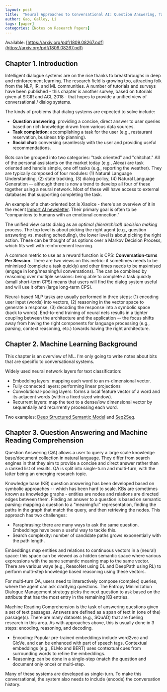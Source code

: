 ```yaml
---
layout: post
title:  "Neural Approaches to Conversational AI: Question Answering, Task-Oriented Dialogues and Social Chatbots"
author: Gao, Galley, Li
tags: [paper]
categories: [Notes on Research Papers]
---
```


Available: [https://arxiv.org/pdf/1809.08267.pdf](https://arxiv.org/pdf/1809.08267.pdf)

## Chapter 1. Introduction

Intelligent dialogue systems are on the rise thanks to breakthroughs in deep and reinforcement learning. The research field is growing too, attracting folk from the NLP, IR, and ML communities. A number of tutorials and surveys have been published - this chapter is another survey, based on tutorials given at SIGIR and ACL 2018 - that hopes to provide a unified view of conversational / dialog systems.

The kinds of problems that dialog systems are expected to solve include:

* **Question answering**: providing a concise, direct answer to user queries based on rich knowledge drawn from various data sources.
* **Task completion**: accomplishing a task for the user (e.g., restaurant reservation, business trip planning).
* **Social chat**: conversing seamlessly with the user and providing useful recommendations.

Bots can be grouped into two categories: "task oriented" and "chitchat." All of the personal assistants on the market today (e.g., Alexa) are task oriented and handle simple, one off tasks (e.g., reporting the weather). They are typically composed of four modules: (1) Natural Language Understanding, (2) state tracking, (3) dialog policy, (4) Natural Language Generation -- although there is now a trend to develop all four of these together using a neural network. Most of these will have access to external databases that supporting completing the task.

An example of a chat-oriented bot is XiaoIce - there's an overview of it in the recent [Import AI newsletter](https://jack-clark.net/2018/12/25/import-ai-126-what-makes-microsofts-biggest-chatbot-work-europe-tries-to-craft-ai-ethics-and-why-you-should-take-ai-risk-seriously/). Their primary goal is often to be "companions to humans with an emotional connection." 

The unified view casts dialog as an *optimal (hierarchical) decision making* process. The top level is about picking the right agent (e.g., question answering vs. meeting scheduling), the lower level is about picking the right action. These can be thought of as options over a Markov Decision Process, which fits well with reinforcement learning.

A common metric to use as a reward function is CPS: **Conversation-turns Per Session**. There are two views on this metric: it sometimes needs to be minimised (complete a task quickly) and other times needs to be maximised (engage in long/meaningful conversations). The can be combined by reasoning over multiple sessions: being able to complete a task quickly (small short-term CPS) means that users will find the dialog system useful and will use it often (large long-term CPS).

Neural-based NLP tasks are usually performed in three steps: (1) encoding user input (words) into vectors, (2) reasoning in the vector space to generate a response, (3) decoding the response into a symbolic space (back to words). End-to-end training of neural nets results in a tighter coupling between the architecture and the application -- the focus shifts away from having the right components for language processing (e.g., parsing, context reasoning, etc.) towards having the right architecture.

## Chapter 2. Machine Learning Background

This chapter is an overview of ML. I'm only going to write notes about bits that are specific to conversational systems.

Widely used neural network layers for text classification:

* Embedding layers: mapping each word to an m-dimensional vector.
* Fully connected layers: performing linear projections
* Convolutional-pooling layers: forms a local feature vector of a word and its adjacent words (within a fixed sized window).
* Recurrent layers: map the text to a dense/low dimensional vector by sequentially and recurrently processing each word.

Two examples: [Deep Structured Semantic Model](https://www.microsoft.com/en-us/research/project/dssm/) and [Seq2Seq](https://google.github.io/seq2seq/).


## Chapter 3. Question Answering and Machine Reading Comprehension

Question Answering (QA) allows a user to query a large scale knowledge base/document collection in natural language. They differ from search engines in that they aim to provide a concise and direct answer rather than a ranked list of results. QA is split into single-turn and multi-turn, with the latter being an emerging research topic.

Knowledge base (KB) question answering has been developed based on symbolic approaches -- which has been hard to scale. KBs are sometimes known as knowledge graphs - entities are nodes and relations are directed edges between them. Finding an answer to a question is based on semantic parsing: mapping a question to a "meaningful" representation, finding the paths in the graph that match the query, and then retrieving the nodes. This approach has two challenges:
* Paraphrasing: there are many ways to ask the same question. Embeddings have been a useful way to tackle this.
* Search complexity: number of candidate paths grows exponentially with the path length.

Embeddings map entities and relations to continuous vectors in a (neural) space: this space can be viewed as a hidden semantic space where various expressions with the same semantic meaning map to the same vector. There are various ways (e.g., ReasoNet using DL and DeepPath using RL) to perform multi-step knowledge based reasoning using these vectors. 

For multi-turn QA, users need to interactively compose (complex) queries, where the agent can ask clarifying questions. The Entropy Minimization Dialogue Management strategy picks the next question to ask based on the attribute that has the most entry in the remaining KB entries.

Machine Reading Comprehension is the task of answering questions given a set of text passages. Answers are defined as a span of text in (one of the) passage(s). There are many datasets (e.g., SQuAD) that are fueling research in this area. As with approaches above, this is usually done in 3 steps: encoding, reasoning, and decoding.
* Encoding: Popular pre-trained embeddings include word2vec and GloVe, and can be enhanced with part of speech tags. Contextual embeddings (e.g., ELMo and BERT) uses contextual cues from surrounding words to refine the embeddings.
* Reasoning: can be done in a single-step (match the question and document only once) or multi-step.

Many of these systems are developed as single-turn. To make this conversational, the system also needs to include (encode) the conversation history.




